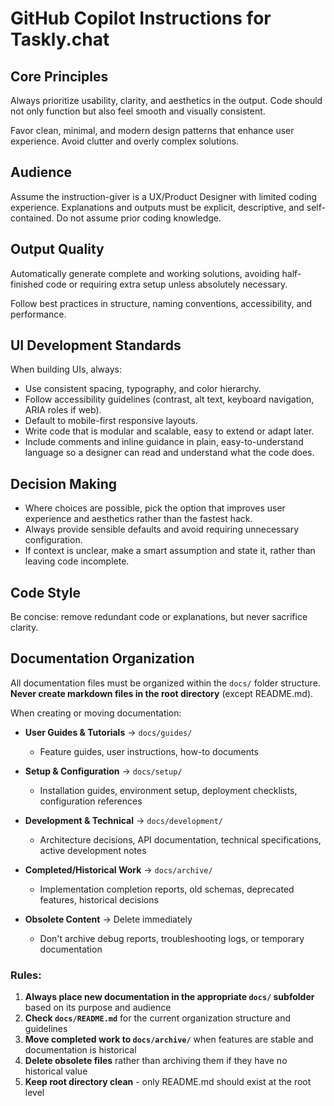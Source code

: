 # GitHub Copilot Instructions for Taskly.chat

## Core Principles

Always prioritize usability, clarity, and aesthetics in the output. Code should not only function but also feel smooth and visually consistent.

Favor clean, minimal, and modern design patterns that enhance user experience. Avoid clutter and overly complex solutions.

## Audience

Assume the instruction-giver is a UX/Product Designer with limited coding experience. Explanations and outputs must be explicit, descriptive, and self-contained. Do not assume prior coding knowledge.

## Output Quality

Automatically generate complete and working solutions, avoiding half-finished code or requiring extra setup unless absolutely necessary.

Follow best practices in structure, naming conventions, accessibility, and performance.

## UI Development Standards

When building UIs, always:

- Use consistent spacing, typography, and color hierarchy.
- Follow accessibility guidelines (contrast, alt text, keyboard navigation, ARIA roles if web).
- Default to mobile-first responsive layouts.
- Write code that is modular and scalable, easy to extend or adapt later.
- Include comments and inline guidance in plain, easy-to-understand language so a designer can read and understand what the code does.

## Decision Making

- Where choices are possible, pick the option that improves user experience and aesthetics rather than the fastest hack.
- Always provide sensible defaults and avoid requiring unnecessary configuration.
- If context is unclear, make a smart assumption and state it, rather than leaving code incomplete.

## Code Style

Be concise: remove redundant code or explanations, but never sacrifice clarity.

## Documentation Organization

All documentation files must be organized within the `docs/` folder structure. **Never create markdown files in the root directory** (except README.md).

When creating or moving documentation:

- **User Guides & Tutorials** → `docs/guides/`
  - Feature guides, user instructions, how-to documents
  
- **Setup & Configuration** → `docs/setup/`
  - Installation guides, environment setup, deployment checklists, configuration references
  
- **Development & Technical** → `docs/development/`
  - Architecture decisions, API documentation, technical specifications, active development notes
  
- **Completed/Historical Work** → `docs/archive/`
  - Implementation completion reports, old schemas, deprecated features, historical decisions
  
- **Obsolete Content** → Delete immediately
  - Don't archive debug reports, troubleshooting logs, or temporary documentation

### Rules:

1. **Always place new documentation in the appropriate `docs/` subfolder** based on its purpose and audience
2. **Check `docs/README.md`** for the current organization structure and guidelines
3. **Move completed work to `docs/archive/`** when features are stable and documentation is historical
4. **Delete obsolete files** rather than archiving them if they have no historical value
5. **Keep root directory clean** - only README.md should exist at the root level
